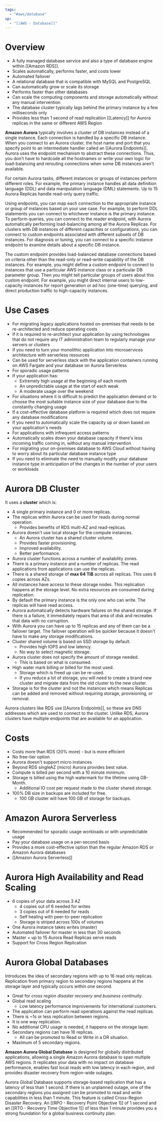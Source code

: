 ```yaml
---
tags:
  - "#aws/database"
up:
  - "[[AWS - Database]]"
---
```

# Overview

- A fully managed database service and also a type of database engine within [[Amazon RDS]].
- Scales automatically, performs faster, and costs lower
- Automated failover
- A relational database that is compatible with MySQL and PostgreSQL
- Can automatically grow or scale its storage
- Performs faster than other databases
- Can scale the computing components and storage automatically without any manual intervention
- The database cluster typically lags behind the primary instance by a few milliseconds only
- Provides less than 1 second of read replication [[Latency]] for Aurora replicas in the same or different AWS Region

**Amazon Aurora** typically involves a cluster of DB instances instead of a single instance. Each connection is handled by a specific DB instance. When you connect to an Aurora cluster, the host name and port that you specify point to an intermediate handler called an [[Aurora Endpoints]]. Aurora uses the endpoint mechanism to abstract these connections. Thus, you don’t have to hardcode all the hostnames or write your own logic for load-balancing and rerouting connections when some DB instances aren’t available.

For certain Aurora tasks, different instances or groups of instances perform different roles. For example, the primary instance handles all data definition language (DDL) and data manipulation language (DML) statements. Up to 15 Aurora Replicas handle read-only query traffic.

Using endpoints, you can map each connection to the appropriate instance or group of instances based on your use case. For example, to perform DDL statements you can connect to whichever instance is the primary instance. To perform queries, you can connect to the reader endpoint, with Aurora automatically performing load-balancing among all the Aurora Replicas. For clusters with DB instances of different capacities or configurations, you can connect to custom endpoints associated with different subsets of DB instances. For diagnosis or tuning, you can connect to a specific instance endpoint to examine details about a specific DB instance.

The custom endpoint provides load-balanced database connections based on criteria other than the read-only or read-write capability of the DB instances. For example, you might define a custom endpoint to connect to instances that use a particular AWS instance class or a particular DB parameter group. Then you might tell particular groups of users about this custom endpoint. For example, you might direct internal users to low-capacity instances for report generation or ad hoc (one-time) querying, and direct production traffic to high-capacity instances.

# Use Cases

- For migrating legacy applications hosted on-premises that needs to be re-architected and reduce operating costs
- If it is required to re-architect your application by using technologies that do not require any IT administration team to regularly manage your servers or clusters
- If you need to turn your monolithic application into microservices architecture with serverless resources
- Can be used for serverless stack with the application containers running on AWS Fargate and your database on Aurora Serverless
- For sporadic usage patterns
- If your application has:
	- Extremely high usage at the beginning of each month
	- An unpredictable usage at the start of each weak
	- A moderate usage over the weekend
- For situations where it is difficult to predict the application demand or to choose the most suitable instance size of your database due to the constantly changing usage
- If a cost-effective database platform is required which does not require any database modifications
- If you need to automatically scale the capacity up or down based on your application's needs
- For applications with infrequent access patterns
- Automatically scales down your database capacity if there's less incoming traffic coming in, without any manual intervention
- For migrating your on-premises database to AWS Cloud without having to worry about its particular database instance type
- If you need to eliminate the need to manually modify your database instance type in anticipation of the changes in the number of your users or workloads

# Aurora DB Cluster

It uses a **cluster** which is:

-   A single primary instance and 0 or more replicas.
-   The replicas within Aurora can be used for reads during normal operation.
    -   Provides benefits of RDS multi-AZ and read-replicas.
-   Aurora doesn't use local storage for the compute instances.
    -   An Aurora cluster has a shared cluster volume.
    -   Provides faster provisioning.
    -   Improved availability.
    -   Better performance.
- Aurora cluster functions across a number of availability zones.
- There is a primary instance and a number of replicas. The read applications from applications can use the replicas.
- There is a shared storage of **max 64 TiB** across all replicas. This uses 6 copies across AZs.
- All instances have access to these storage nodes. This replication happens at the storage level. No extra resources are consumed during replication.
- By default the primary instance is the only one who can write. The replicas will have read access.
- Aurora automatically detects hardware failures on the shared storage. If there is a failure, it immediately repairs that area of disk and recreates that data with no corruption.
- With Aurora you can have up to 15 replicas and any of them can be a failover target. The failover operation will be quicker because it doesn't have to make any storage modifications.
- Cluster shared volume is based on SSD storage by default.
    - Provides high IOPS and low latency.
    - No way to select magnetic storage.
- Aurora cluster does not specify the amount of storage needed.
    - This is based on what is consumed.
- High water mark billing or billed for the most used.
    - Storage which is freed up can be re-used.
    - If you reduce a lot of storage, you will need to create a brand new cluster and migrate data from the old cluster to the new cluster.
- Storage is for the cluster and not the instances which means Replicas can be added and removed without requiring storage, provisioning, or removal.

Aurora clusters like RDS use [[Aurora Endpoints]], so these are DNS addresses which are used to connect to the cluster. Unlike RDS, Aurora clusters have multiple endpoints that are available for an application.


# Costs

- Costs more than RDS (20% more) - but is more efficient  
- No free-tier option
-   Aurora doesn't support micro instances
-   Beyond RDS singleAZ (micro) Aurora provides best value.
-   Compute is billed per second with a 10 minute minimum.
-   Storage is billed using the high watermark for the lifetime using GB-Month.
    -   Additional IO cost per request made to the cluster shared storage.
-   100% DB size in backups are included for free.
    -   100 GB cluster will have 100 GB of storage for backups.

# Amazon Aurora Serverless

- Recommended for sporadic usage workloads or with unpredictable usage
- Pay your database usage on a per-second basis
- Provides a more cost-effective option than the regular Amazon RDS or Amazon Aurora databases
- [[Amazon Aurora Serverless]]

# Aurora High Availability and Read Scaling

- 6 copies of your data across 3 AZ
	- 4 copies out of 6 needed for writes
	- 3 copies out of 6 needed for reads
	- Self healing with peer-to-peer replication
	- Storage is striped across 100s of volumes
- One Aurora instance takes writes (master)
- Automated failover for master in less than 30 seconds
- Master + up to 15 Aurora Read Replicas serve reads
- Support for Cross Region Replication

# Aurora Global Databases

Introduces the idea of secondary regions with up to 16 read only replicas. Replication from primary region to secondary regions happens at the storage layer and typically occurs within one second.

-   Great for _cross region disaster recovery and business continuity_.
-   Global read scaling
    -   Low latency performance improvements for international customers.
-   The application can perform read operations against the read replicas.
-   There is ~1s or less replication between regions.
-   It is one way replication.
-   No additional CPU usage is needed, it happens on the storage layer.
-   Secondary regions can have 16 replicas.
    -   All can be promoted to Read or Write in a DR situation.
-   Maximum of 5 secondary regions.


**Amazon Aurora Global Database** is designed for globally distributed applications, allowing a single Amazon Aurora database to span multiple AWS regions. It replicates your data with no impact on database performance, enables fast local reads with low latency in each region, and provides disaster recovery from region-wide outages.

Aurora Global Database supports storage-based replication that has a latency of less than 1 second. If there is an unplanned outage, one of the secondary regions you assigned can be promoted to read and write capabilities in less than 1 minute. This feature is called Cross-Region Disaster Recovery. An [[RPO - Recovery Point Objective 1]] of 1 second and an [[RTO - Recovery Time Objective 1]] of less than 1 minute provides you a strong foundation for a global business continuity plan.
